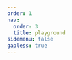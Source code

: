 ```yaml
---
order: 1
nav:
  order: 3
  title: playground
sidemenu: false
gapless: true
---
```


<code src='./index.jsx' />
